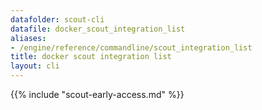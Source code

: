 ```yaml
---
datafolder: scout-cli
datafile: docker_scout_integration_list
aliases:
- /engine/reference/commandline/scout_integration_list
title: docker scout integration list
layout: cli
---
```


<!--
This page is automatically generated from Docker's source code. If you want to
suggest a change to the text that appears here, open a ticket in the source
repository on GitHub:

https://github.com/docker/scout-cli
-->

{{% include "scout-early-access.md" %}}
